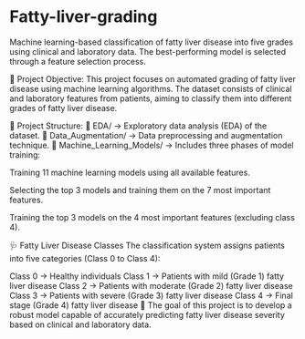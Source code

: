 # Fatty-liver-grading
Machine learning-based classification of fatty liver disease into five grades using clinical and laboratory data. The best-performing model is selected through a feature selection process.

🔹 Project Objective:
This project focuses on automated grading of fatty liver disease using machine learning algorithms. The dataset consists of clinical and laboratory features from patients, aiming to classify them into different grades of fatty liver disease.

📂 Project Structure:
🔹 EDA/ → Exploratory data analysis (EDA) of the dataset.
🔹 Data_Augmentation/ → Data preprocessing and augmentation technique.
🔹 Machine_Learning_Models/ → Includes three phases of model training:

Training 11 machine learning models using all available features.

Selecting the top 3 models and training them on the 7 most important features.

Training the top 3 models on the 4 most important features (excluding class 4).

🩺 Fatty Liver Disease Classes
The classification system assigns patients into five categories (Class 0 to Class 4):

Class 0 → Healthy individuals
Class 1 → Patients with mild (Grade 1) fatty liver disease
Class 2 → Patients with moderate (Grade 2) fatty liver disease
Class 3 → Patients with severe (Grade 3) fatty liver disease
Class 4 → Final stage (Grade 4) fatty liver disease
🚀 The goal of this project is to develop a robust model capable of accurately predicting fatty liver disease severity based on clinical and laboratory data.
